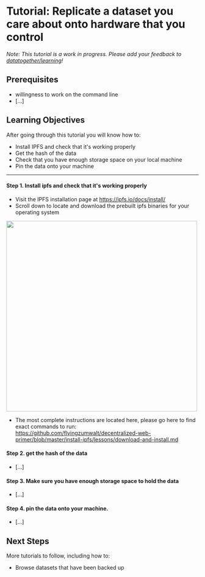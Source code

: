 # Tutorial: Replicate a dataset you care about onto hardware that you control

_Note: This tutorial is a work in progress. Please add your feedback to [datatogether/learning](https://github.com/datatogether/learning/issues)!_

## Prerequisites

* willingness to work on the command line
* [...]

## Learning Objectives

After going through this tutorial you will know how to:

* Install IPFS and check that it's working properly
* Get the hash of the data
* Check that you have enough storage space on your local machine
* Pin the data onto your machine

****

#### Step 1. Install ipfs and check that it's working properly

* Visit the IPFS installation page at https://ipfs.io/docs/install/ 
* Scroll down to locate and download the prebuilt ipfs binaries for your operating system

<img src="https://github.com/datatogether/learning/blob/liz-test-branch/replicate-with-control/images/screenshot-go-ipfs-builds.png" width=500>

* The most complete instructions are located here, please go here to find exact commands to run: https://github.com/flyingzumwalt/decentralized-web-primer/blob/master/install-ipfs/lessons/download-and-install.md

#### Step 2. get the hash of the data

* [...]

#### Step 3. Make sure you have enough storage space to hold the data

* [...]

#### Step 4. pin the data onto your machine.

* [...]

## Next Steps

More tutorials to follow, including how to:

* Browse datasets that have been backed up
